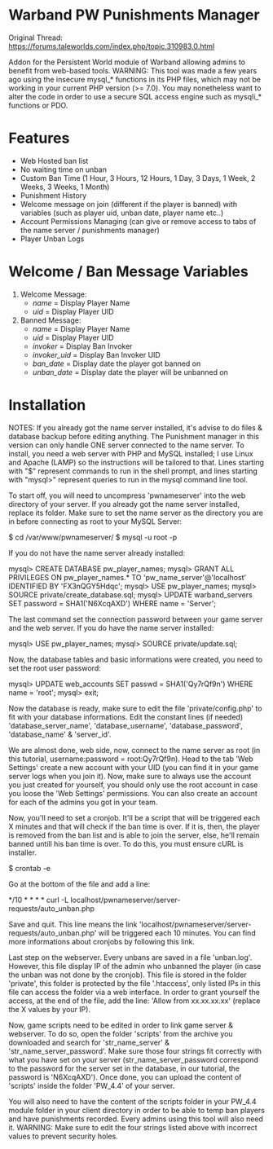 # Warband PW Punishments Manager
Original Thread: https://forums.taleworlds.com/index.php/topic,310983.0.html

Addon for the Persistent World module of Warband allowing admins to benefit from web-based tools.
WARNING: This tool was made a few years ago using the insecure mysql_* functions in its PHP files, which may not be working in your current PHP version (>= 7.0). You may nonetheless want to alter the code in order to use a secure SQL access engine such as mysqli_* functions or PDO.

# Features
* Web Hosted ban list
* No waiting time on unban
* Custom Ban Time (1 Hour, 3 Hours, 12 Hours, 1 Day, 3 Days, 1 Week, 2 Weeks, 3 Weeks, 1 Month)
* Punishment History
* Welcome message on join (different if the player is banned) with variables (such as player uid, unban date, player name etc..)
* Account Permissions Managing (can give or remove access to tabs of the name server / punishments manager)
* Player Unban Logs

# Welcome / Ban Message Variables
1. Welcome Message:
	* *name* = Display Player Name
	* *uid* = Display Player UID
2. Banned Message:
	*	*name* = Display Player Name
	*	*uid* = Display Player UID
	* *invoker* = Display Ban Invoker
	* *invoker_uid* = Display Ban Invoker UID
	* *ban_date* = Display date the player got banned on
	*	*unban_date* = Display date the player will be unbanned on

# Installation
NOTES: If you already got the name server installed, it's advise to do files & database backup before editing anything. The Punishment manager in this version can only handle ONE server connected to the name server.
To install, you need a web server with PHP and MySQL installed; I use Linux and Apache (LAMP) so the instructions will be tailored to that. 
Lines starting with "$" represent commands to run in the shell prompt, and lines starting with "mysql>" represent queries to run in the mysql command line tool.

To start off, you will need to uncompress 'pwnameserver' into the web directory of your server. 
If you already got the name server installed, replace its folder. Make sure to set the name server as the directory you are in before connecting as root to your MySQL Server:

$ cd /var/www/pwnameserver/
$ mysql -u root -p

If you do not have the name server already installed:

mysql> CREATE DATABASE pw_player_names;
mysql> GRANT ALL PRIVILEGES ON pw_player_names.* TO 'pw_name_server'@'localhost' IDENTIFIED BY 'FX3nQGY5Hdqc';
mysql> USE pw_player_names;
mysql> SOURCE private/create_database.sql;
mysql> UPDATE warband_servers SET password = SHA1('N6XcqAXD') WHERE name = 'Server';

The last command set the connection password between your game server and the web server.
If you do have the name server installed:

mysql> USE pw_player_names;
mysql> SOURCE private/update.sql;

Now, the database tables and basic informations were created, you need to set the root user password:

mysql> UPDATE web_accounts SET passwd = SHA1('Qy7rQf9n') WHERE name = 'root';
mysql> exit;

Now the database is ready, make sure to edit the file 'private/config.php' to fit with your database informations.
Edit the constant lines (if needed) 'database_server_name', 'database_username', 'database_password', 'database_name' & 'server_id'.

We are almost done, web side, now, connect to the name server as root (in this tutorial, username:password = root:Qy7rQf9n).
Head to the tab 'Web Settings' create a new account with your UID (you can find it in your game server logs when you join it).
Now, make sure to always use the account you just created for yourself, you should only use the root account in case you loose the 'Web Settings' permissions.
You can also create an account for each of the admins you got in your team.

Now, you'll need to set a cronjob. It'll be a script that will be triggered each X minutes and that will check if the ban time is over. 
If it is, then, the player is removed from the ban list and is able to join the server, else, he'll remain banned untill his ban time is over. To do this, you must ensure cURL is installer.

$ crontab -e

Go at the bottom of the file and add a line:

*/10 * * * * curl -L localhost/pwnameserver/server-requests/auto_unban.php

Save and quit. This line means the link 'localhost/pwnameserver/server-requests/auto_unban.php' will be triggered each 10 minutes. 
You can find more informations about cronjobs by following this link.

Last step on the webserver. Every unbans are saved in a file 'unban.log'. 
However, this file display IP of the admin who unbanned the player (in case the unban was not done by the cronjob). 
This file is stored in the folder 'private', this folder is protected by the file '.htaccess', only listed IPs in this file can access the folder via a web interface. 
In order to grant yourself the access, at the end of the file, add the line: 'Allow from xx.xx.xx.xx' (replace the X values by your IP).

Now, game scripts need to be edited in order to link game server & webserver. 
To do so, open the folder 'scripts' from the archive you downloaded and search for 'str_name_server' & 'str_name_server_password'.
Make sure those four strings fit correctly with what you have set on your server (str_name_server_password correspond to the password for the server set in the database, 
in our tutorial, the password is 'N6XcqAXD'). Once done, you can upload the content of 'scripts' inside the folder 'PW_4.4' of your server.

You will also need to have the content of the scripts folder in your PW_4.4 module folder in your client directory in order to be able to temp ban players and have punishments recorded. 
Every admins using this tool will also need it. WARNING: Make sure to edit the four strings listed above with incorrect values to prevent security holes.
